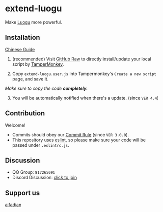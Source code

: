 # extend-luogu

Make [Luogu](https://www.luogu.com.cn/) more powerful.

## Installation

[Chinese Guide](https://www.luogu.com.cn/paste/fnln7ze9)

1. (recommended) Visit [GitHub Raw](https://github.com/extend-luogu/extend-luogu/raw/main/extend-luogu.user.js) to directly install/update your local script by [TamperMonkey](https://www.tampermonkey.net/).

2. Copy `extend-luogu.user.js` into Tampermonkey's `Create a new script` page, and save it.

  _Make sure to copy the code **completely**._

3. You will be automatically notified when there's a update. (since `VER 4.4`)

## Contribution

Welcome!

- Commits should obey our [Commit Rule](https://github.com/ForkFG/FkGitCommitInfoStd) (since `VER 3.0.0`).
- This repository uses [eslint](https://eslint.org/), so please make sure your code will be passed under `.eslintrc.js`.

## Discussion

- QQ Group: `817265691`
- Discord Discussion: [click to join](https://discord.gg/mHsx9crXjv)

## Support us

[aifadian](https://afdian.net/@extend-luogu)
